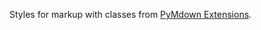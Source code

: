 Styles for markup with classes from [PyMdown Extensions](https://facelessuser.github.io/pymdown-extensions/).

<script>
/* To open external links in new window */
Array.from(document.links)
  .filter(link => link.hostname != window.location.hostname)
  .forEach(link => link.target = '_blank');
</script>
